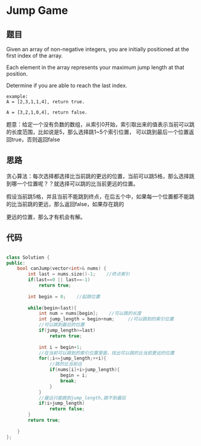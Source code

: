 # Jump Game

## 题目

Given an array of non-negative integers, you are initially positioned at the first index of the array.

Each element in the array represents your maximum jump length at that position.

Determine if you are able to reach the last index.

```
example:
A = [2,3,1,1,4], return true.

A = [3,2,1,0,4], return false.

```

题意：给定一个没有负数的数组，从索引0开始，索引取出来的值表示当前可以跳的长度范围，比如说是5，那么选择跳1~5个索引位置，
可以跳到最后一个位置返回true，否则返回false

## 思路

贪心算法：每次选择都选择比当前跳的更远的位置，当前可以跳5格，那么选择跳到哪一个位置呢？？就选择可以跳的比当前更远的位置。

假设当前跳5格，并且当前不能跳到终点，在后五个中，如果每一个位置都不能跳的比当前跳的更远，那么返回false，如果存在跳的

更远的位置，那么才有机会有解。

## 代码

```cpp

class Solution {
public:
    bool canJump(vector<int>& nums) {
        int last = nums.size()-1;    //终点索引
        if(last==0 || last==-1)
            return true;
        
        int begin = 0;    //起跳位置
        
        while(begin<last){
            int num = nums[begin];    //可以跳的长度
            int jump_length = begin+num;     //可以跳到的索引位置
            //可以跳到最后的位置
            if(jump_length>=last) 
                return true;
            
            int i = begin+1;
            //在当前可以跳到的索引位置里面，找出可以跳的比当前更远的位置
            for(;i<=jump_length;++i){
                //跳的比当前远
                if(nums[i]+i>jump_length){
                    begin = i;
                    break;
                }
            }
            //最远只能跳到jump_length,跳不到最后
            if(i>jump_length) 
                return false;
        }
        return true;
        
    }
};

```
